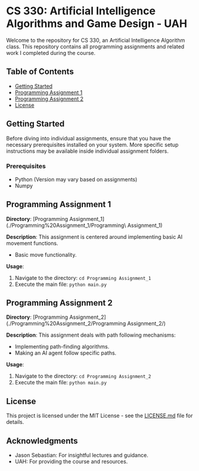 # CS 330: Artificial Intelligence Algorithms and Game Design - UAH

Welcome to the repository for CS 330, an Artificial Intelligence Algorithm class. This repository contains all programming assignments and related work I completed during the course.

## Table of Contents

- [Getting Started](#getting-started)
- [Programming Assignment 1](#programming-assignment-1)
- [Programming Assignment 2](#programming-assignment-2)
- [License](#license)

## Getting Started

Before diving into individual assignments, ensure that you have the necessary prerequisites installed on your system. More specific setup instructions may be available inside individual assignment folders.

### Prerequisites

- Python (Version may vary based on assignments)
- Numpy

## Programming Assignment 1

**Directory**: [Programming Assignment_1](./Programming%20Assignment_1/Programming\ Assignment_1)

**Description**: This assignment is centered around implementing basic AI movement functions.

- Basic move functionality.

**Usage**:
1. Navigate to the directory: `cd Programming Assignment_1`
2. Execute the main file: `python main.py`

## Programming Assignment 2

**Directory**: [Programming Assignment_2](./Programming%20Assignment_2/Programming Assignment_2/)

**Description**: This assignment deals with path following mechanisms:

- Implementing path-finding algorithms.
- Making an AI agent follow specific paths.

**Usage**:
1. Navigate to the directory: `cd Programming Assignment_2`
2. Execute the main file: `python main.py`

## License

This project is licensed under the MIT License - see the [LICENSE.md](LICENSE.md) file for details.

## Acknowledgments

- Jason Sebastian: For insightful lectures and guidance.
- UAH: For providing the course and resources.